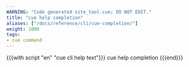 ```yaml
---
WARNING: "Code generated site_tool.cue; DO NOT EDIT."
title: "cue help completion"
aliases: ["/docs/reference/cli/cue-completion/"]
weight: 1000
tags:
- cue command
---
```


{{{with script "en" "cue cli help text"}}}
cue help completion
{{{end}}}


